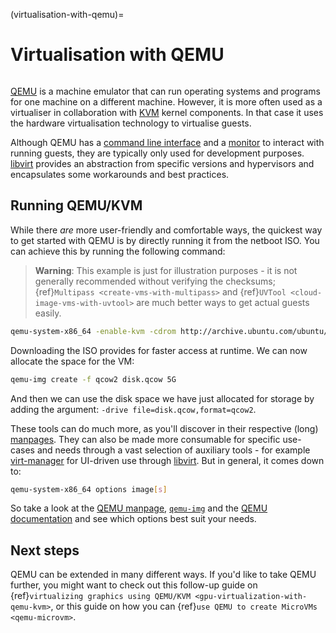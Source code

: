 (virtualisation-with-qemu)=
# Virtualisation with QEMU

```{include} notices/qemu-user-group-notice.txt
```

[QEMU](http://wiki.qemu.org/Main_Page) is a machine emulator that can run operating systems and programs for one machine on a different machine. However, it is more often used as a virtualiser in collaboration with [KVM](https://www.linux-kvm.org/page/Main_Page) kernel components. In that case it uses the hardware virtualisation technology to virtualise guests.

Although QEMU has a [command line interface](https://qemu-project.gitlab.io/qemu/system/invocation.html ) and a [monitor](https://qemu-project.gitlab.io/qemu/system/monitor.html) to interact with running guests, they are typically only used for development purposes. [libvirt]( libvirt.md) provides an abstraction from specific versions and hypervisors and encapsulates some workarounds and best practices.

## Running QEMU/KVM

While there *are* more user-friendly and comfortable ways, the quickest way to get started with QEMU is by directly running it from the netboot ISO. You can achieve this by running the following command:

> **Warning**: 
> This example is just for illustration purposes - it is not generally recommended without verifying the checksums; {ref}`Multipass <create-vms-with-multipass>` and {ref}`UVTool <cloud-image-vms-with-uvtool>` are much better ways to get actual guests easily.

```bash
qemu-system-x86_64 -enable-kvm -cdrom http://archive.ubuntu.com/ubuntu/dists/bionic-updates/main/installer-amd64/current/images/netboot/mini.iso
```

Downloading the ISO provides for faster access at runtime. We can now allocate the space for the VM:

```bash
qemu-img create -f qcow2 disk.qcow 5G
```

And then we can use the disk space we have just allocated for storage by adding the argument: `-drive file=disk.qcow,format=qcow2`.

These tools can do much more, as you'll discover in their respective (long) [manpages](https://manpages.ubuntu.com/). They can also be made more consumable for specific use-cases and needs through a vast selection of auxiliary tools - for example [virt-manager](https://virt-manager.org/) for UI-driven use through [libvirt](https://libvirt.org/). But in general, it comes down to:

```bash
qemu-system-x86_64 options image[s]
```

So take a look at the [QEMU manpage](http://manpages.ubuntu.com/manpages/bionic/man1/qemu-system.1.html), [`qemu-img`](http://manpages.ubuntu.com/manpages/bionic/man1/qemu-img.1.html) and the [QEMU documentation](https://www.qemu.org/documentation/) and see which options best suit your needs.

## Next steps

QEMU can be extended in many different ways. If you'd like to take QEMU further, you might want to check out this follow-up guide on {ref}`virtualizing graphics using QEMU/KVM <gpu-virtualization-with-qemu-kvm>`, or this guide on how you can {ref}`use QEMU to create MicroVMs <qemu-microvm>`.
